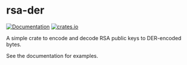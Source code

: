 # rsa-der

[![Documentation](https://docs.rs/rsa-der/badge.svg)](https://docs.rs/rsa-der/)
[![crates.io](https://meritbadge.herokuapp.com/rsa-der)](https://crates.io/crates/rsa-der)

A simple crate to encode and decode RSA public keys to DER-encoded bytes.

See the documentation for examples.